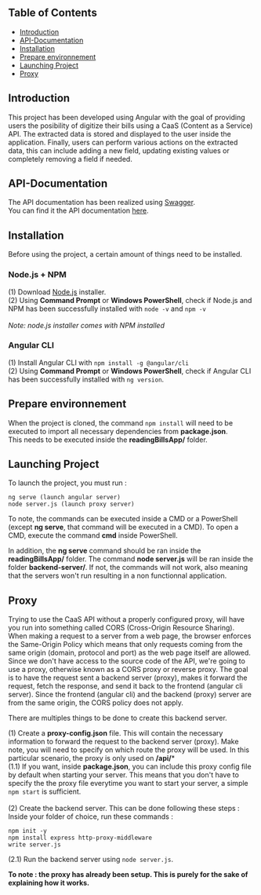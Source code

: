 ## Table of Contents

- [Introduction](#introduction)
- [API-Documentation](#api-documentation)
- [Installation](#installation)
- [Prepare environnement](#prepare-environnement)
- [Launching Project](#launching-project)
- [Proxy](#proxy)

## Introduction
This project has been developed using Angular with the goal of providing users the posibility of digitize their bills using a CaaS (Content as a Service) API. The extracted data is stored and displayed to the user inside the application. Finally, users can perform various actions on the extracted data, this can include adding a new field, updating existing values or completely removing a field if needed.

## API-Documentation
The API documentation has been realized using [Swagger](https://swagger.io/solutions/api-documentation/). <br>
You can find it the API documentation [here](BillReader_Doc_API.pdf).

## Installation
Before using the project, a certain amount of things need to be installed.

### Node.js + NPM
(1) Download [Node.js](https://nodejs.org/en/download) installer. <br>
(2) Using **Command Prompt** or **Windows PowerShell**, check if Node.js and NPM has been successfully installed with ```node -v``` and ```npm -v```
<br> <br>
*Note: node.js installer comes with NPM installed*

### Angular CLI
(1) Install Angular CLI with ```npm install -g @angular/cli```<br>
(2) Using **Command Prompt** or **Windows PowerShell**, check if Angular CLI has been successfully installed with ```ng version```.

## Prepare environnement
When the project is cloned, the command ```npm install``` will need to be executed to import all necessary dependencies from **package.json**. <br>
This needs to be executed inside the **readingBillsApp/** folder.

## Launching Project
To launch the project, you must run : <br>

```
ng serve (launch angular server)
node server.js (launch proxy server)
```

To note, the commands can be executed inside a CMD or a PowerShell (except **ng serve**, that command will be executed in a CMD). To open a CMD, execute the command **cmd** inside PowerShell.

In addition, the **ng serve** command should be ran inside the **readingBillsApp/** folder. The command **node server.js** will be ran inside the folder **backend-server/**. If not, the commands will not work, also meaning that the servers won't run resulting in a non functionnal application.

## Proxy
Trying to use the CaaS API without a properly configured proxy, will have you run into something called CORS (Cross-Origin Resource Sharing). When making a request to a server from a web page, the browser enforces the Same-Origin Policy which means that only requests coming from the same origin (domain, protocol and port) as the web page itself are allowed. Since we don't have access to the source code of the API, we're going to use a proxy, otherwise known as a CORS proxy or reverse proxy. The goal is to have the request sent a backend server (proxy), makes it forward the request, fetch the response, and send it back to the frontend (angular cli server). Since the frontend (angular cli) and the backend (proxy) server are from the same origin, the CORS policy does not apply.<br>

There are multiples things to be done to create this backend server. <br>

(1) Create a **proxy-config.json** file. This will contain the necessary information to forward the request to the backend server (proxy). Make note, you will need to specify on which route the proxy will be used. In this particular scenario, the proxy is only used on **/api/***<br>
(1.1) If you want, inside **package.json**, you can include this proxy config file by default when starting your server. This means that you don't have to specify the the proxy file everytime you want to start your server, a simple ```npm start``` is sufficient. <br> <br>
(2) Create the backend server. This can be done following these steps : <br>
Inside your folder of choice, run these commands : <br>
```
npm init -y
npm install express http-proxy-middleware
write server.js
```
(2.1) Run the backend server using ```node server.js```.

**To note : the proxy has already been setup. This is purely for the sake of explaining how it works.**